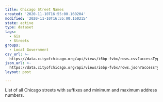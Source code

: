 ```yaml
---
title: Chicago Street Names
created: '2020-11-10T16:55:00.160204'
modified: '2020-11-10T16:55:00.160215'
state: active
type: dataset
tags:
  - Gis
  - Streets
groups:
  - Local Government
csv_url: >-
  https://data.cityofchicago.org/api/views/i6bp-fvbx/rows.csv?accessType=DOWNLOAD
json_url: >-
  https://data.cityofchicago.org/api/views/i6bp-fvbx/rows.json?accessType=DOWNLOAD
layout: post

---
```

List of all Chicago streets with suffixes and minimum and maximum address numbers.
